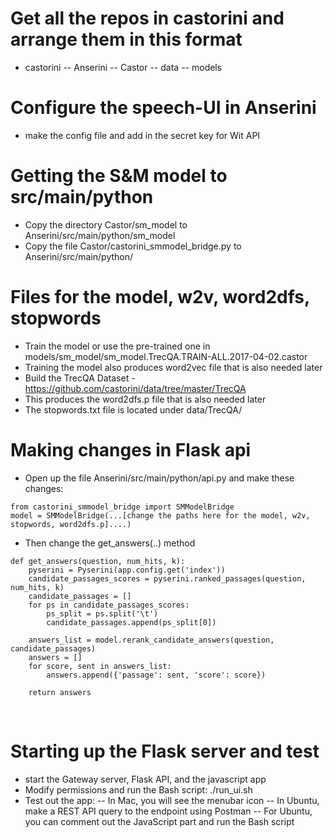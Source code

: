 # Get all the repos in castorini and arrange them in this format
- castorini
    -- Anserini
    -- Castor
    -- data
    -- models
    
# Configure the speech-UI in Anserini
- make the config file and add in the secret key for Wit API
​
# Getting the S&M model to src/main/python
- Copy the directory Castor/sm_model to Anserini/src/main/python/sm_model
- Copy the file Castor/castorini_smmodel_bridge.py to Anserini/src/main/python/
​
# Files for the model, w2v, word2dfs, stopwords
- Train the model or use the pre-trained one in models/sm_model/sm_model.TrecQA.TRAIN-ALL.2017-04-02.castor
- Training the model also produces word2vec file that is also needed later
- Build the TrecQA Dataset - https://github.com/castorini/data/tree/master/TrecQA
- This produces the word2dfs.p file that is also needed later
- The stopwords.txt file is located under data/TrecQA/
​
# Making changes in Flask api
- Open up the file Anserini/src/main/python/api.py and make these changes:
```
from castorini_smmodel_bridge import SMModelBridge
model = SMModelBridge(...[change the paths here for the model, w2v, stopwords, word2dfs.p]....)
```
- Then change the get_answers(..) method
```
def get_answers(question, num_hits, k):
    pyserini = Pyserini(app.config.get('index'))
    candidate_passages_scores = pyserini.ranked_passages(question, num_hits, k)
    candidate_passages = []
    for ps in candidate_passages_scores:
        ps_split = ps.split('\t')
        candidate_passages.append(ps_split[0])
​
    answers_list = model.rerank_candidate_answers(question, candidate_passages)
    answers = []
    for score, sent in answers_list:
        answers.append({'passage': sent, 'score': score})
​
    return answers
```
​
# Starting up the Flask server and test
- start the Gateway server, Flask API, and the javascript app
- Modify permissions and run the Bash script: ./run_ui.sh 
- Test out the app:
    -- In Mac, you will see the menubar icon
    -- In Ubuntu, make a REST API query to the endpoint using Postman
    -- For Ubuntu, you can comment out the JavaScript part and run the Bash script